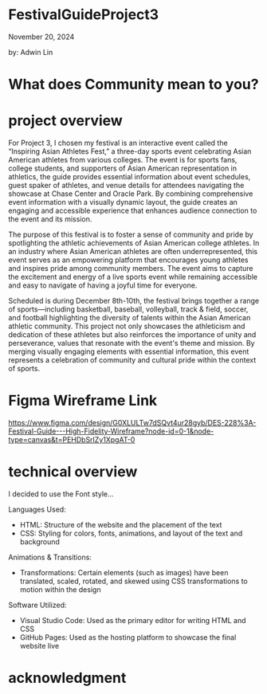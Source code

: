 # FestivalGuideProject3

  November 20, 2024

  by: Adwin Lin

# What does Community mean to you? 

# project overview

For Project 3, I chosen my festival is an interactive event called the “Inspiring Asian Athletes Fest,” a three-day sports event celebrating Asian American athletes from various colleges. The event is for sports fans, college students, and supporters of Asian American representation in athletics, the guide provides essential information about event schedules, guest spaker of athletes, and venue details for attendees navigating the showcase at Chase Center and Oracle Park. By combining comprehensive event information with a visually dynamic layout, the guide creates an engaging and accessible experience that enhances audience connection to the event and its mission.

The purpose of this festival is to foster a sense of community and pride by spotlighting the athletic achievements of Asian American college athletes. In an industry where Asian American athletes are often underrepresented, this event serves as an empowering platform that encourages young athletes and inspires pride among community members. The event aims to capture the excitement and energy of a live sports event while remaining accessible and easy to navigate of having a joyful time for everyone.

Scheduled is during December 8th-10th, the festival brings together a range of sports—including basketball, baseball, volleyball, track & field, soccer, and football highlighting the diversity of talents within the Asian American athletic community. This project not only showcases the athleticism and dedication of these athletes but also reinforces the importance of unity and perseverance, values that resonate with the event's theme and mission. By merging visually engaging elements with essential information, this event represents a celebration of community and cultural pride within the context of sports.

# Figma Wireframe Link
https://www.figma.com/design/G0XLULTw7dSQvt4ur28gyb/DES-228%3A-Festival-Guide---High-Fidelity-Wireframe?node-id=0-1&node-type=canvas&t=PEHDbSrIZy1XpgAT-0

# technical overview 

I decided to use the Font style...

Languages Used:

- HTML: Structure of the website and the placement of the text
- CSS: Styling for colors, fonts, animations, and layout of the text and background

Animations & Transitions:

- Transformations: Certain elements (such as images) have been translated, scaled, rotated, and skewed using CSS transformations to motion within the design

Software Utilized:

- Visual Studio Code: Used as the primary editor for writing HTML and CSS
- GitHub Pages: Used as the hosting platform to showcase the final website live




# acknowledgment
